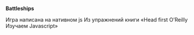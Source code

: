 **Battleships**

Игра написана на нативном js Из упражнений книги «Head first O’Reilly Изучаем Javascript»
